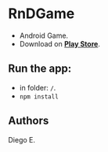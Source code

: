 # RnDGame
* Android Game.
* Download on **[Play Store](https://play.google.com/store/apps/details?id=com.diegoee.rndgame)**.
## Run the app:
* in folder: `/`.
* `npm install`

## Authors

Diego E.
